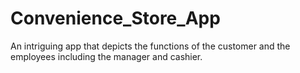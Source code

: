 # Convenience_Store_App
An intriguing app that depicts the functions of the customer and the employees including the manager and cashier.
